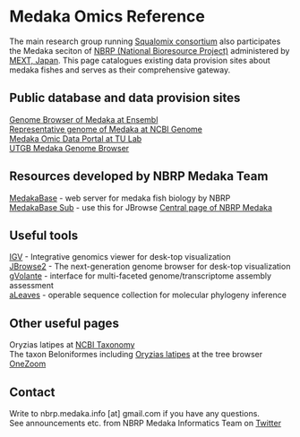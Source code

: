 # Medaka Omics Reference

The main research group running [Squalomix consortium](https://github.com/Squalomix/info) also participates the Medaka seciton of [NBRP (National Bioresource Project)](https://nbrp.jp/en/) administered by [MEXT, Japan](https://www.mext.go.jp/en/). This page catalogues existing data provision sites about medaka fishes and serves as their comprehensive gateway. 

## Public database and data provision sites

[Genome Browser of Medaka at Ensembl](https://asia.ensembl.org/Oryzias_latipes/Info/Index)<BR>
[Representative genome of Medaka at NCBI Genome](https://www.ncbi.nlm.nih.gov/data-hub/genome/GCF_002234675.1/)<BR>
[Medaka Omic Data Portal at TU Lab](http://tulab.genetics.ac.cn/medaka_omics/)<BR>
[UTGB Medaka Genome Browser](http://utgenome.org/medaka/)<BR>

## Resources developed by NBRP Medaka Team 

[MedakaBase](https://medakabase.nbrp.jp/) - web server for medaka fish biology by NBRP<BR>
[MedakaBase Sub](https://medaka.annotation.jp/viewer/Hd-rR/) - use this for JBrowse
[Central page of NBRP Medaka](https://shigen.nig.ac.jp/medaka/)<BR>

## Useful tools
 
[IGV](https://software.broadinstitute.org/software/igv/) - Integrative genomics viewer for desk-top visualization<BR>
[JBrowse2](https://jbrowse.org/jb2/download/) - The next-generation genome browser for desk-top visualization<BR>
[gVolante](https://gvolante.riken.jp/) - interface for multi-faceted genome/transcriptome assembly assessment<BR>
[aLeaves](https://aleaves.cdb.riken.jp/aleaves/) - operable sequence collection for molecular phylogeny inference<BR>
 
  
## Other useful pages

Oryzias latipes at [NCBI Taxonomy](https://www.ncbi.nlm.nih.gov/Taxonomy/Browser/wwwtax.cgi?id=8090)<BR>
The taxon Beloniformes including [Oryzias latipes](https://www.onezoom.org/life/@Beloniformes=837201?img=best_any&anim=flight#x1654,y529,w4.7607) at the tree browser [OneZoom](https://www.onezoom.org/)<BR>


## Contact

Write to nbrp.medaka.info [at] gmail.com if you have any questions.<BR>
See announcements etc. from NBRP Medaka Informatics Team on [Twitter](https://twitter.com/nbrpmedakaomix)<BR>
